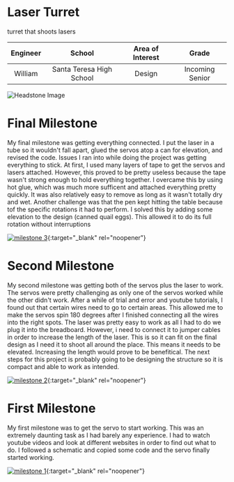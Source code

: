 # Laser Turret
 
 turret that shoots lasers

| **Engineer** | **School** | **Area of Interest** | **Grade** |
|:--:|:--:|:--:|:--:|
| William| Santa Teresa High School | Design | Incoming Senior

![Headstone Image](https://bluestampengineering.com/wp-content/uploads/2016/05/improve.jpg)
  
# Final Milestone
My final milestone was getting everything connected. I put the laser in a tube so it wouldn't fall apart, glued the servos atop a can for elevation, and revised the code. Issues I ran into while doing the project was getting everything to stick. At first, I used many layers of tape to get the servos and lasers attached. However, this proved to be pretty useless because the tape wasn't strong enough to hold everything together. I overcame this by using hot glue, which was much more sufficent and attached everything pretty quickly. It was also relatively easy to remove as long as it wasn't totally dry and wet. Another challenge was that the pen kept hitting the table because tof the specific rotations it had to perform. I solved this by adding some elevation to the design (canned quail eggs). This allowed it to do its full rotation without interruptions

[![milestone 3](https://res.cloudinary.com/marcomontalbano/image/upload/v1657810520/video_to_markdown/images/youtube--esfuXy20-Dk-c05b58ac6eb4c4700831b2b3070cd403.jpg)](https://www.youtube.com/watch?v=esfuXy20-Dk "milestone 3"){:target="_blank" rel="noopener"}

# Second Milestone
My second milestone was getting both of the servos plus the laser to work. The servos were pretty challenging as only one of the servos worked while the other didn't work. After a while of trial and error and youtube tutorials, I found out that certain wires need to go to certain areas. This allowed me to make the servos spin 180 degrees after I finished connecting all the wires into the right spots. The laser was pretty easy to work as all I had to do we plug it into the breadboard. However, i need to connect it to jumper cables in order to increase the length of the laser. This is so it can fit on the final design as I need it to shoot all around the place. This means it needs to be elevated. Increasing the length would prove to be benefitical. The next steps for this project is probably going to be designing the structure so it is compact and able to work as intended.

[![milestone 2](https://res.cloudinary.com/marcomontalbano/image/upload/v1657638221/video_to_markdown/images/youtube--f2g4avIfgy0-c05b58ac6eb4c4700831b2b3070cd403.jpg)](https://www.youtube.com/watch?v=f2g4avIfgy0 "milestone 2"){:target="_blank" rel="noopener"}
# First Milestone
  

My first milestone was to get the servo to start working. This was an extremely daunting task as I had barely any experience. I had to watch youtube videos and look at different websites in order to find out what to do. I followed a schematic and copied some code and the servo finally started working. 

[![milestone 1](https://res.cloudinary.com/marcomontalbano/image/upload/v1657552156/video_to_markdown/images/youtube--6a0MWJREZKs-c05b58ac6eb4c4700831b2b3070cd403.jpg)](https://www.youtube.com/watch?v=6a0MWJREZKs&feature=youtu.be "milestone 1"){:target="_blank" rel="noopener"}

